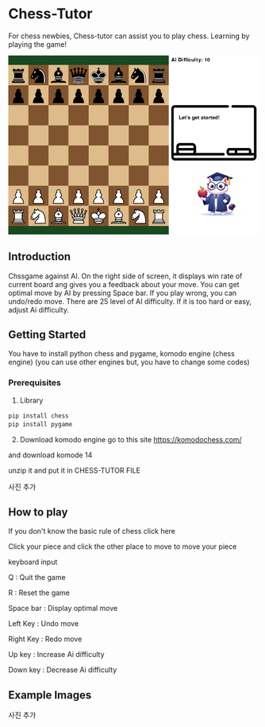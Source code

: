 # Chess-Tutor

For chess newbies, Chess-tutor can assist you to play chess. Learning by playing the game!

<img src="assets\images_for_readme\screen.png" width="997">

## Introduction

Chssgame against AI. On the right side of screen, it displays win rate of current board ang gives you a feedback about your move. You can get optimal move by AI by pressing Space bar. If you play wrong, you can undo/redo move. There are 25 level of AI difficulty. If it is too hard or easy, adjust Ai difficulty.


## Getting Started

You have to install python chess and pygame, komodo engine (chess engine)
(you can use other engines but, you have to change some codes)

### Prerequisites

1. Library
```sh
pip install chess
pip install pygame
```

2. Download komodo engine
go to this site https://komodochess.com/

and download komode 14

unzip it and put it in CHESS-TUTOR FILE

사진 추가

## How to play 

If you don't know the basic rule of chess click here

Click your piece and click the other place to move to move your piece

keyboard input

Q : Quit the game

R : Reset the game

Space bar : Display optimal move

Left Key : Undo move

Right Key : Redo move

Up key : Increase Ai difficulty

Down key : Decrease Ai difficulty

## Example Images

사진 추가

